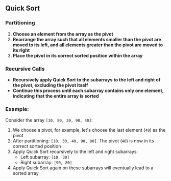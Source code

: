 ## Quick Sort

### Partitioning

1. **Choose an element from the array as the pivot**
2. **Rearrange the array such that all elements smaller than the pivot are moved to its left, and all elements greater than the pivot are moved to its right**
3. **Place the pivot in its correct sorted position within the array**

### Recursive Calls

- **Recursively apply Quick Sort to the subarrays to the left and right of the pivot, excluding the pivot itself**
- **Continue this process until each subarray contains only one element, indicating that the entire array is sorted**

### Example:

Consider the array `[10, 80, 30, 90, 40]`:

1. We choose a pivot, for example, let's choose the last element (`40`) as the pivot
2. After partitioning: `[10, 30, 40, 90, 80]`. The pivot (`40`) is now in its correct sorted position
3. Apply Quick Sort recursively to the left and right subarrays:
   - Left subarray: `[10, 30]`
   - Right subarray: `[90, 80]`
4. Apply Quick Sort again on these subarrays will eventually lead to a sorted array
